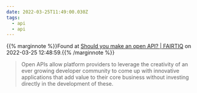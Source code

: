 ```yaml
---
date: 2022-03-25T11:49:00.030Z
tags:
  - api
  - api
---
```

{{% marginnote %}}Found at [Should you make an open API? | FAIRTIQ](https://fairtiq.com/en-ch/tech/should-you-make-an-open-api) on 2022-03-25 12:48:59.{{% /marginnote %}}

> Open APIs allow platform providers to leverage the creativity of an ever growing developer community to come up with innovative applications that add value to their core business without investing directly in the development of these.

